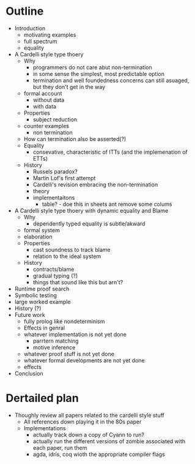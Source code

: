 # Outline
* Introduction
  * motivating examples
  * full spectrum
  * equality
* A Cardelli style type thoery
  * Why
    * programmers do not care abut non-termination
    * in some sense the simplest, most predictable option
    * termination and well foundedness concerns can still asuaged, but they don't get in the way
  * formal account
    * without data
    * with data
  * Properties
    * subject reduction
  * counter examples
    * non termination
  * How can termination also be asserted(?)
  * Equality
    * consevative, characteristic of ITTs (and the implemenation of ETTs)
  * History
    * Russels paradox?
    * Martin Lof's first attempt
    * Cardelli's revision embracing the non-termination
    * theory
    * implementaitons
      * table? - doe this in sheets ant remove some colums
* A Cardelli style type thoery with dynamic equality and Blame
  * Why
    * dependently typed equality is subtle/akward
  * formal system
  * elaboration
  * Properties
    * cast soundness to track blame
    * relation to the ideal system
  * History
    * contracts/blame
    * gradual typing (?)
    * things that sound like this but arn't?
* Runtime proof search
* Symbolic testing
* large worked example
* History (?)
* Future work
  * fully prolog like  nondeterminism
  * Effects in genral
  * whatever implementation is not yet done
    * parrtern matching 
    * motive inference
  * whatever proof stuff is not yet done
  * whatever formal developments are not yet done
  * effects
* Conclusion

# Dertailed plan
* Thoughly review all papers related to the cardelli style stuff
  * All references down playing it in the 80s paper
  * Implementations
    * actually track down a copy of Cyann to run?
    * actually run the different versions of zombie associated with each paper, run them
    * agda, idris, coq wioth the appropriate compiler flags

